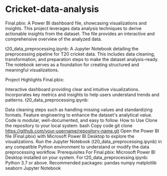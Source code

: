# Cricket-data-analysis

Final.pbix: A Power BI dashboard file, showcasing visualizations and insights. This project leverages data analysis techniques to derive actionable insights from the dataset. The file provides an interactive and comprehensive overview of the analyzed data.

t20_data_preprocessing.ipynb: A Jupyter Notebook detailing the preprocessing pipeline for T20 cricket data. This includes data cleaning, transformation, and preparation steps to make the dataset analysis-ready. The notebook serves as a foundation for creating structured and meaningful visualizations.

Project Highlights
Final.pbix:

Interactive dashboard providing clear and intuitive visualizations.
Incorporates key metrics and insights to help users understand trends and patterns.
t20_data_preprocessing.ipynb:

Data cleaning steps such as handling missing values and standardizing formats.
Feature engineering to enhance the dataset's analytical value.
Code is modular, well-documented, and easy to follow.
How to Use
Clone the repository to your local system:
bash
Copy code
git clone https://github.com/your-username/repository-name.git
Open the Power BI file (Final.pbix) with Microsoft Power BI Desktop to explore the visualizations.
Run the Jupyter Notebook (t20_data_preprocessing.ipynb) in any compatible Python environment to understand or modify the data preprocessing workflow.
Prerequisites
For Final.pbix:
Microsoft Power BI Desktop installed on your system.
For t20_data_preprocessing.ipynb:
Python 3.7 or above.
Recommended packages:
pandas
numpy
matplotlib
seaborn
Jupyter Notebook
